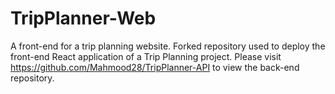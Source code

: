 # TripPlanner-Web
A front-end for a trip planning website.
Forked repository used to deploy the front-end React application of a Trip Planning project. Please visit https://github.com/Mahmood28/TripPlanner-API to view the back-end repository.
